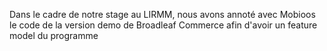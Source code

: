 Dans le cadre de notre stage au LIRMM, nous avons annoté avec Mobioos le code de la version demo de Broadleaf Commerce afin d'avoir un feature model du programme

